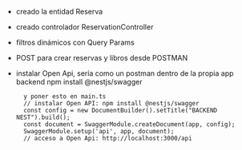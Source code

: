 * creado la entidad Reserva
* creado controlador ReservationController
* filtros dinámicos con Query Params
* POST para crear reservas y libros desde POSTMAN
* instalar Open Api, sería como un postman dentro de la propia app backend
    npm install @nestjs/swagger

        y poner esto en main.ts
        // instalar Open API: npm install @nestjs/swagger
        const config = new DocumentBuilder().setTitle("BACKEND NEST").build();
        const document = SwaggerModule.createDocument(app, config);
        SwaggerModule.setup('api', app, document);
        // acceso a Open Api: http://localhost:3000/api

